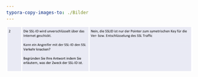```yaml
---
typora-copy-images-to: ./Bilder
---
```


![image-20180810152904615](Bilder/image-20180810152904615.png)